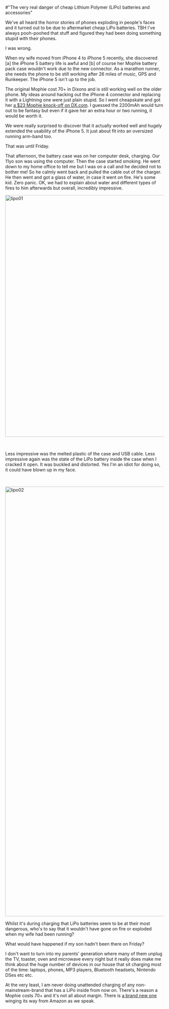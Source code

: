 #"The very real danger of cheap Lithium Polymer (LiPo) batteries and accessories"

We've all heard the horror stories of phones exploding in people's faces and it turned out to be due to aftermarket cheap LiPo batteries. TBH I've always pooh-poohed that stuff and figured they had been doing something stupid with their phones.

I was wrong.

When my wife moved from iPhone 4 to iPhone 5 recently, she discovered [a] the iPhone 5 battery life is awful and [b] of course her Mophie battery pack case wouldn't work due to the new connector. As a marathon runner, she needs the phone to be still working after 26 miles of music, GPS and Runkeeper. The iPhone 5 isn't up to the job.

The original Mophie cost 70+ in Dixons and is still working well on the older phone. My ideas around hacking out the iPhone 4 connector and replacing it with a Lightning one were just plain stupid. So I went cheapskate and got her <a href="http://dx.com/p/external-2200mah-battery-matte-back-case-for-iphone-5-black-silver-187985">a $23 Mophie knock-off on DX.com</a>. I guessed the 2200mAh would turn out to be fantasy but even if it gave her an extra hour or two running, it would be worth it.

We were really surprised to discover that it actually worked well and hugely extended the usability of the iPhone 5. It just about fit into an oversized running arm-band too.

That was until Friday.

That afternoon, the battery case was on her computer desk, charging. Our 11yo son was using the computer. Then the case started smoking. He went down to my home office to tell me but I was on a call and he decided not to bother me! So he calmly went back and pulled the cable out of the charger. He then went and got a glass of water, in case it went on fire. He's some kid. Zero panic. OK, we had to explain about water and different types of fires to him afterwards but overall, incredibly impressive.

<a href="https://s3-eu-west-1.amazonaws.com/conoroneill.net/wp-content/uploads/2013/11/lipo01.jpg"><img class="aligncenter size-full wp-image-1194" alt="lipo01" src="https://s3-eu-west-1.amazonaws.com/conoroneill.net/wp-content/uploads/2013/11/lipo01.jpg" width="1024" height="768" /></a>

&nbsp;

Less impressive was the melted plastic of the case and USB cable. Less impressive again was the state of the LiPo battery inside the case when I cracked it open. It was buckled and distorted. Yes I'm an idiot for doing so, it could have blown up in my face.

&nbsp;

<a href="https://s3-eu-west-1.amazonaws.com/conoroneill.net/wp-content/uploads/2013/11/lipo02.jpg"><img class="aligncenter size-full wp-image-1196" alt="lipo02" src="https://s3-eu-west-1.amazonaws.com/conoroneill.net/wp-content/uploads/2013/11/lipo02.jpg" width="1024" height="1365" /></a>

Whilst it's during charging that LiPo batteries seem to be at their most dangerous, who's to say that it wouldn't have gone on fire or exploded when my wife had been running?

What would have happened if my son hadn't been there on Friday?

I don't want to turn into my parents' generation where many of them unplug the TV, toaster, oven and microwave every night but it really does make me think about the huge number of devices in our house that sit charging most of the time: laptops, phones, MP3 players, Bluetooth headsets, Nintendo DSes etc etc.

At the very least, I am never doing unattended charging of any non-mainstream-brand that has a LiPo inside from now on. There's a reason a Mophie costs 70+ and it's not all about margin. There is <a href="http://www.amazon.co.uk/gp/product/B00BS99MRE/ref=noref?ie=UTF8&amp;psc=1&amp;s=electronics">a brand new one</a> winging its way from Amazon as we speak.

&nbsp;